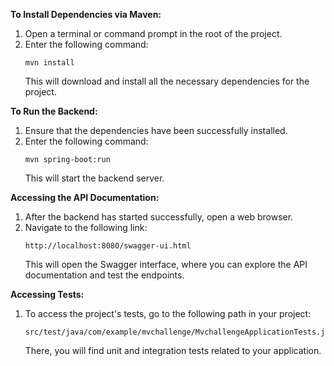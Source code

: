 **To Install Dependencies via Maven:**
1. Open a terminal or command prompt in the root of the project.
2. Enter the following command:
   ```
   mvn install
   ```
   This will download and install all the necessary dependencies for the project.

**To Run the Backend:**
1. Ensure that the dependencies have been successfully installed.
2. Enter the following command:
   ```
   mvn spring-boot:run
   ```
   This will start the backend server.

**Accessing the API Documentation:**
1. After the backend has started successfully, open a web browser.
2. Navigate to the following link:
   ```
   http://localhost:8080/swagger-ui.html
   ```
   This will open the Swagger interface, where you can explore the API documentation and test the endpoints.

**Accessing Tests:**
1. To access the project's tests, go to the following path in your project:
   ```
   src/test/java/com/example/mvchallenge/MvchallengeApplicationTests.java
   ```
   There, you will find unit and integration tests related to your application.
